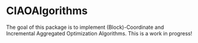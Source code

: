 # CIAOAlgorithms
The goal of this package is to implement (Block)-Coordinate and Incremental Aggregated Optimization Algorithms. This is a work in progress! 
